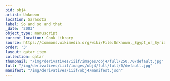 ```yaml
---
pid: obj4
artist: Unknown
location: Sarasota
label: So and so and that
_date: '2003'
object_type: manuscript
current_location: Cook Library
source: https://commons.wikimedia.org/wiki/File:Unknown,_Egypt_or_Syria,_14th_Century_-_Sulwan_Al-Muta%27a_-_Google_Art_Project.jpg
order: '3'
layout: qatar_item
collection: qatar
thumbnail: "/img/derivatives/iiif/images/obj4/full/250,/0/default.jpg"
full: "/img/derivatives/iiif/images/obj4/full/full/0/default.jpg"
manifest: "/img/derivatives/iiif/obj4/manifest.json"
---
```

